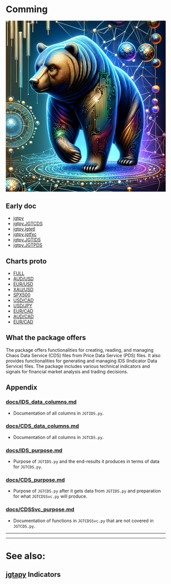 # Comming

![Alt text](bear.png)

## Early doc

* [jgtpy](jgtpy.html)
* [jgtpy.JGTCDS](jgtpy.JGTCDS.html)
* [jgtpy.jgtetl](jgtpy.jgtetl.html)
* [jgtpy.jgtfxc](jgtpy.jgtfxc.html)
* [jgtpy.JGTIDS](jgtpy.JGTIDS.html)
* [jgtpy.JGTPDS](jgtpy.JGTPDS.html)


## Charts proto

* [FULL](charts/pto-full.html)   
* [AUD/USD](charts/pto-pers-AUD-USD.html)    
* [EUR/USD](charts/pto-pers-EUR-USD.html)    
* [XAU/USD](charts/pto-pers-XAU-USD.html)    
* [SPX500](charts/pto-pers-SPX500.html)   
* [USD/CAD](charts/pto-pers-USD-CAD.html)    
* [USD/JPY](charts/pto-pers-USD-JPY.html)    
* [EUR/CAD](charts/pto-pers-EUR-CAD.html)    
* [AUD/CAD](charts/pto-pers-AUD-CAD.html)
* [EUR/CAD](charts/pto-pers-EUR-CAD.html)

<!-- * [Fractal_Trading_Strategies_231117](Fractal_Trading_Strategies_231117.md) -->

## What the package offers

The package offers functionalities for creating, reading, and managing Chaos Data Service (CDS) files from Price Data Service (PDS) files. It also provides functionalities for generating and managing IDS (Indicator Data Service) files. The package includes various technical indicators and signals for financial market analysis and trading decisions.

## Appendix

### [docs/IDS_data_columns.md](IDS_data_columns.md)
- Documentation of all columns in `JGTIDS.py`.

### [docs/CDS_data_columns.md](CDS_data_columns.md)
- Documentation of all columns in `JGTCDS.py`.

### [docs/IDS_purpose.md](IDS_purpose.md)
- Purpose of `JGTIDS.py` and the end-results it produces in terms of data for `JGTCDS.py`.

### [docs/CDS_purpose.md](CDS_purpose.md)
- Purpose of `JGTCDS.py` after it gets data from `JGTIDS.py` and preparation for what `JGTCDSSvc.py` will produce.

### [docs/CDSSvc_purpose.md](CDSSvc_purpose.md)
- Documentation of functions in `JGTCDSSvc.py` that are not covered in `JGTCDS.py`.

----

----

# See also:

## [jgtapy](http://jgtapy.jgwill.com/) Indicators

